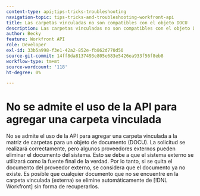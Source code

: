 ```yaml
---
content-type: api;tips-tricks-troubleshooting
navigation-topic: tips-tricks-and-troubleshooting-workfront-api
title: Las carpetas vinculadas no son compatibles con el objeto DOCU
description: Las carpetas vinculadas no son compatibles con el objeto DOCU
author: Becky
feature: Workfront API
role: Developer
exl-id: 33b5a998-f3e1-42a2-852e-fb862d770d50
source-git-commit: 14ff8da8137493e805e683e5426ea933f56f8eb8
workflow-type: tm+mt
source-wordcount: '118'
ht-degree: 0%

---
```


# No se admite el uso de la API para agregar una carpeta vinculada

No se admite el uso de la API para agregar una carpeta vinculada a la matriz de carpetas para un objeto de documento (DOCU). La solicitud se realizará correctamente, pero algunos proveedores externos pueden eliminar el documento del sistema. Esto se debe a que el sistema externo se utilizará como la fuente final de la verdad. Por lo tanto, si se quita el documento del proveedor externo, se considera que el documento ya no existe. Es posible que cualquier documento que no se encuentre en la carpeta vinculada (externa) se elimine automáticamente de [!DNL Workfront] sin forma de recuperarlos.
